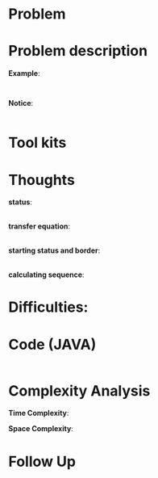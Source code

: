 # Problem


# Problem description




**Example**:
```

```

```

```

**Notice**:
```

```
# Tool kits

# Thoughts
**status**: <br/><br/>

**transfer equation**:  <br/><br/>

**starting status and border**: <br/><br/>

**calculating sequence**: 


# Difficulties:


# Code (JAVA)
```java

```

# Complexity Analysis
**Time Complexity**: 

**Space Complexity**: 

# Follow Up

